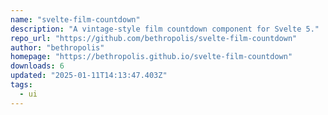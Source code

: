 ```yaml
---
name: "svelte-film-countdown"
description: "A vintage-style film countdown component for Svelte 5."
repo_url: "https://github.com/bethropolis/svelte-film-countdown"
author: "bethropolis"
homepage: "https://bethropolis.github.io/svelte-film-countdown"
downloads: 6
updated: "2025-01-11T14:13:47.403Z"
tags: 
  - ui
---
```

